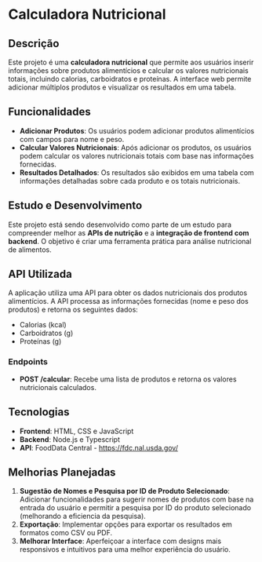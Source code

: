 # Calculadora Nutricional

## Descrição

Este projeto é uma **calculadora nutricional** que permite aos usuários inserir informações sobre produtos alimentícios e calcular os valores nutricionais totais, incluindo calorias, carboidratos e proteínas. A interface web permite adicionar múltiplos produtos e visualizar os resultados em uma tabela.

## Funcionalidades

- **Adicionar Produtos**: Os usuários podem adicionar produtos alimentícios com campos para nome e peso.
- **Calcular Valores Nutricionais**: Após adicionar os produtos, os usuários podem calcular os valores nutricionais totais com base nas informações fornecidas.
- **Resultados Detalhados**: Os resultados são exibidos em uma tabela com informações detalhadas sobre cada produto e os totais nutricionais.

## Estudo e Desenvolvimento

Este projeto está sendo desenvolvido como parte de um estudo para compreender melhor as **APIs de nutrição** e a **integração de frontend com backend**. O objetivo é criar uma ferramenta prática para análise nutricional de alimentos.

## API Utilizada

A aplicação utiliza uma API para obter os dados nutricionais dos produtos alimentícios. A API processa as informações fornecidas (nome e peso dos produtos) e retorna os seguintes dados:

- Calorias (kcal)
- Carboidratos (g)
- Proteínas (g)

### Endpoints

- **POST /calcular**: Recebe uma lista de produtos e retorna os valores nutricionais calculados.

## Tecnologias

- **Frontend**: HTML, CSS e JavaScript
- **Backend**: Node.js e Typescript
- **API**: FoodData Central - https://fdc.nal.usda.gov/

## Melhorias Planejadas

1. **Sugestão de Nomes e Pesquisa por ID de Produto Selecionado**: Adicionar funcionalidades para sugerir nomes de produtos com base na entrada do usuário e permitir a pesquisa por ID do produto selecionado (melhorando a eficiencia da pesquisa).
2. **Exportação**: Implementar opções para exportar os resultados em formatos como CSV ou PDF.
3. **Melhorar Interface**: Aperfeiçoar a interface com designs mais responsivos e intuitivos para uma melhor experiência do usuário.


